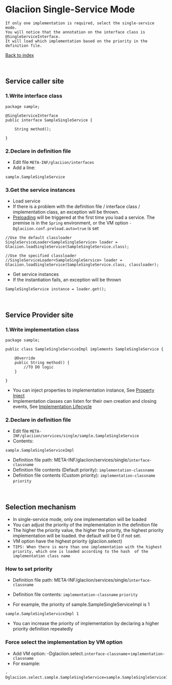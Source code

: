 # Glaciion Single-Service Mode

```text
If only one implementation is required, select the single-service mode.
You will notice that the annotation on the interface class is @SingleServiceInterface.
It will load which implementation based on the priority in the definition file.
```

[Back to index](https://github.com/shepherdviolet/glaciion/blob/master/docs/index.md)

<br>

## Service caller site

### 1.Write interface class

```text
package sample;

@SingleServiceInterface
public interface SampleSingleService {

    String method();
    
}
```

### 2.Declare in definition file

* Edit file `META-INF/glaciion/interfaces`
* Add a line:

```text
sample.SampleSingleService
```

### 3.Get the service instances

* Load service
* If there is a problem with the definition file / interface class / implementation class, an exception will be thrown.
* [Preloading](https://github.com/shepherdviolet/glaciion/blob/master/docs/preload.md) will be triggered at the first 
time you load a service. The premise is in the `Spring` environment, or the VM option `-Dglaciion.conf.preload.auto=true` is set

```text
//Use the default classloader
SingleServiceLoader<SampleSingleService> loader = Glaciion.loadSingleService(SampleSingleService.class);

//Use the specified classloader
//SingleServiceLoader<SampleSingleService> loader = Glaciion.loadSingleService(SampleSingleService.class, classloader);
```

* Get service instances
* If the instantiation fails, an exception will be thrown

```text
SampleSingleService instance = loader.get();
```

<br>

## Service Provider site

### 1.Write implementation class

```text
package sample;

public class SampleSingleServiceImpl implements SampleSingleService {

    @Override
    public String method() {
        //TO DO logic
    }
    
}
```

* You can inject properties to implementation instance, See [Property Inject](https://github.com/shepherdviolet/glaciion/blob/master/docs/property-injection.md)
* Implementation classes can listen for their own creation and closing events, 
See [Implementation Lifecycle](https://github.com/shepherdviolet/glaciion/blob/master/docs/implementation-lifecycle.md)

### 2.Declare in definition file

* Edit file `META-INF/glaciion/services/single/sample.SampleSingleService`
* Contents:

```text
sample.SampleSingleServiceImpl
```

* Definition file path: META-INF/glaciion/services/single/`interface-classname`
* Definition file contents (Default priority): `implementation-classname`
* Definition file contents (Custom priority): `implementation-classname` `priority`

<br>

## Selection mechanism

* In single-service mode, only one implementation will be loaded
* You can adjust the priority of the implementation in the definition file
* The higher the priority value, the higher the priority, the highest priority implementation will be loaded. the default will be 0 if not set.
* VM option have the highest priority (glaciion.select)
* `TIPS: When there is more than one implementation with the highest priority, which one is loaded according to the hash 
of the implementation class name`

### How to set priority

* Definition file path: META-INF/glaciion/services/single/`interface-classname`
* Definition file contents: `implementation-classname` `priority`

* For example, the priority of sample.SampleSingleServiceImpl is 1

```text
sample.SampleSingleServiceImpl 1
```

* You can increase the priority of implementation by declaring a higher priority definition repeatedly

### Force select the implementation by VM option

* Add VM option: -Dglaciion.select.`interface-classname`=`implementation-classname`
* For example:

```text
-Dglaciion.select.sample.SampleSingleService=sample.SampleSingleServiceImpl
```
